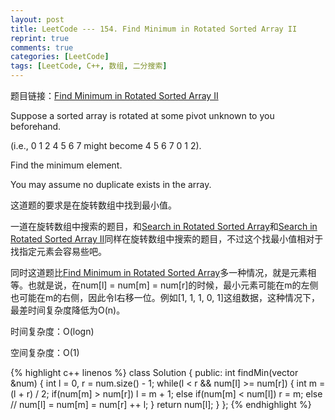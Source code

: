 ```yaml
---
layout: post
title: LeetCode --- 154. Find Minimum in Rotated Sorted Array II
reprint: true
comments: true
categories: [LeetCode]
tags: [LeetCode, C++, 数组, 二分搜索]
---
```



题目链接：[Find Minimum in Rotated Sorted Array II](https://oj.leetcode.com/problems/find-minimum-in-rotated-sorted-array-ii/ ) 

Suppose a sorted array is rotated at some pivot unknown to you beforehand. 

(i.e., 0 1 2 4 5 6 7 might become 4 5 6 7 0 1 2). 

Find the minimum element. 

You may assume no duplicate exists in the array. 

这道题的要求是在旋转数组中找到最小值。

一道在旋转数组中搜索的题目，和[Search in Rotated Sorted Array](http://www.makuiyu.cn/2015/01/LeetCode_33.%20Search%20in%20Rotated%20Sorted%20Array/ )和[Search in Rotated Sorted Array II](http://www.makuiyu.cn/2015/03/LeetCode_81.%20Search%20in%20Rotated%20Sorted%20Array%20II/ )同样在旋转数组中搜索的题目，不过这个找最小值相对于找指定元素会容易些吧。

同时这道题比[Find Minimum in Rotated Sorted Array](https://oj.leetcode.com/problems/find-minimum-in-rotated-sorted-array/ )多一种情况，就是元素相等。也就是说，在num[l] = num[m] = num[r]的时候，最小元素可能在m的左侧也可能在m的右侧，因此令l右移一位。例如[1, 1, 1, 0, 1]这组数据，这种情况下，最差时间复杂度降低为O(n)。

时间复杂度：O(logn)

空间复杂度：O(1)

{% highlight c++ linenos %}
class Solution
{
public:
    int findMin(vector<int> &num)
    {
        int l = 0, r = num.size() - 1;
        while(l < r && num[l] >= num[r])
        {
            int m = (l + r) / 2;
            if(num[m] > num[r])
                l = m + 1;
            else if(num[m] < num[l])
                r = m;
            else // num[l] = num[m] = num[r]
                ++ l;
        }
        return num[l];
    }
};
{% endhighlight %}
